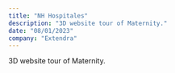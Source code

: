```yaml
---
title: "NH Hospitales"
description: "3D website tour of Maternity."
date: "08/01/2023"
company: "Extendra"
---
```

3D website tour of Maternity.
